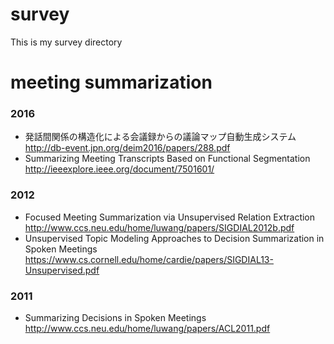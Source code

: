 # survey
This is my survey directory
# meeting summarization
### 2016
- 発話間関係の構造化による会議録からの議論マップ自動生成システム
http://db-event.jpn.org/deim2016/papers/288.pdf
- Summarizing Meeting Transcripts Based on Functional Segmentation
http://ieeexplore.ieee.org/document/7501601/

### 


### 2012
- Focused Meeting Summarization via Unsupervised Relation Extraction
http://www.ccs.neu.edu/home/luwang/papers/SIGDIAL2012b.pdf
- Unsupervised Topic Modeling Approaches to Decision Summarization in Spoken Meetings
https://www.cs.cornell.edu/home/cardie/papers/SIGDIAL13-Unsupervised.pdf


### 2011
- Summarizing Decisions in Spoken Meetings
http://www.ccs.neu.edu/home/luwang/papers/ACL2011.pdf
